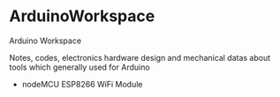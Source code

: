 # ArduinoWorkspace
Arduino Workspace

Notes, codes, electronics hardware design and mechanical datas about tools which generally used for Arduino

- nodeMCU ESP8266 WiFi Module
